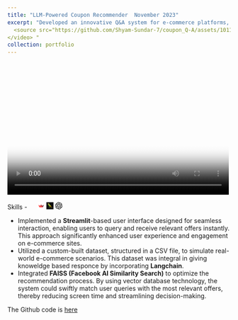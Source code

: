 ```yaml
---
title: "LLM-Powered Coupon Recommender  November 2023"
excerpt: "Developed an innovative Q&A system for e-commerce platforms, specializing in personalized coupon and offer recommendations using **OpenAI's large language models (LLMs)**. <br/> <video width="500" height="300" poster="/images/dubai2.jpg" controls>
  <source src="https://github.com/Shyam-Sundar-7/coupon_Q-A/assets/101181076/f5e5c22b-89fc-4e57-b9e8-d3aeecb9afe6" type="video/mp4">
</video> "
collection: portfolio
---
```

<video width="500" height="300" poster="/images/dubai2.jpg" controls>
  <source src="https://github.com/Shyam-Sundar-7/coupon_Q-A/assets/101181076/f5e5c22b-89fc-4e57-b9e8-d3aeecb9afe6" type="video/mp4">
</video> 

Skills - <img src="https://cdn.jsdelivr.net/gh/devicons/devicon/icons/python/python-original.svg" width ="16" height="100%"/> <img src='/images/streamlit.png' width="16" height="100%"> <img src="/images/langchain.png" width="16" height="100%"> <img src="/images/openai-svgrepo-com.svg" width="16" height="100%">  

- Implemented a **Streamlit**-based user interface designed for seamless interaction, enabling users to query and receive relevant offers instantly. This approach significantly enhanced user experience and engagement on e-commerce sites.
- Utilized a custom-built dataset, structured in a CSV file, to simulate real-world e-commerce scenarios. This dataset was integral in giving knoweldge based responce by incorporating **Langchain**.
- Integrated **FAISS (Facebook AI Similarity Search)** to optimize the recommendation process. By using vector database technology, the system could swiftly match user queries with the most relevant offers, thereby reducing screen time and streamlining decision-making.

The Github code is [here](https://github.com/Shyam-Sundar-7/coupon_Q-A)
